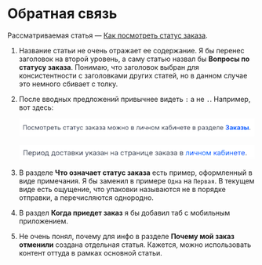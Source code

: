 # Обратная связь

Рассматриваемая статья — [Как посмотреть статус заказа](https://docs.ozon.ru/common/moj-zakaz/gde-moj-zakaz/?country=RU).

1. Название статьи не очень отражает ее содержание. Я бы перенес заголовок на второй уровень, а саму статью назвал бы **Вопросы по статусу заказа**. Понимаю, что заголовок выбран для консистентности с заголовками других статей, но в данном случае это немного сбивает с толку.
1. После вводных предложений привычнее видеть `:` а не `.`. Например, вот здесь:

    ![first-example](../_assets/first-example.png)

    ![second-example](../_assets/second-example.png)

1. В разделе **Что означает статус заказа** есть пример, оформленный в виде примечания. Я бы заменил в примере `Одна` на `Первая`. В текущем виде есть ощущение, что упаковки называются не в порядке отправки, а перечисляются однородно. 
1. В раздел **Когда приедет заказ** я бы добавил таб с мобильным приложением.
1. Не очень понял, почему для инфо в разделе **Почему мой заказ отменили** создана отдельная статья. Кажется, можно использовать контент оттуда в рамках основной статьи.